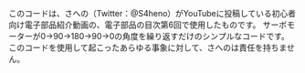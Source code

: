 このコードは、さへの（Twitter：@S4heno）がYouTubeに投稿している初心者向け電子部品紹介動画の、電子部品の目次第6回で使用したものです。
サーボモーターが0→90→180→90→0の角度を繰り返すだけのシンプルなコードです。
このコードを使用して起こったあらゆる事象に対して、さへのは責任を持ちません。
